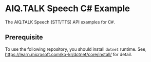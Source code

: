# AIQ.TALK Speech C# Example

The AIQ.TALK Speech (STT/TTS) API examples for C#.

## Prerequisite

To use the following repository, you should install `dotnet` runtime. See,
https://learn.microsoft.com/ko-kr/dotnet/core/install/ for detail.
